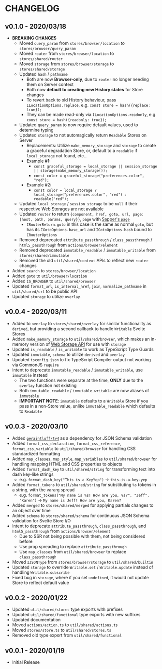 # CHANGELOG

## v0.1.0 - 2020/03/18

-   **BREAKING CHANGES**
    -   Moved `query_param` from `stores/browser/location` to `stores/browser/query_param`
    -   Moved `router` from `stores/browser/location` to `stores/shared/router`
    -   Moved `storage` from `stores/browser/storage` to `stores/shared/storage`
    -   Updated `hash` / `pathname`
        -   Both are now **Browser-only**, due to `router` no longer needing them on Server context
        -   Both now **default to creating new History states** for Store changes
        -   To revert back to old History behaviour, pass `ILocationOptions.replace`, e.g. `const store = hash({replace: true});`
        -   They can be made read-only via `ILocationOptions.readonly`, e.g. `const store = hash({readonly: true});`
    -   Updated `query_param` to now require default values, used to determine typing
    -   Updated `storage` to not automagically return `Readable` Stores on Server
        -   Replacements: Utilize `make_memory_storage` and `storage` to create a graceful degradation Store, or, default to a `readable` if `local_storage` not found, etc...
        -   Example #1:
            -   `const graceful_storage = local_storage || session_storage || storage(make_memory_storage());`
            -   `const color = graceful_storage("preferences.color", "red");`
        -   Example #2:
            -   `const color = local_storage ? local_storage("preferences.color", "red") : readable("red");`
    -   Updated `local_storage` / `session_storage` to be `null` if their respective Web Storages are not available
    -   Updated `router` to return `{component, href, goto, url, page: {host, path, params, query}}`, `page` with [Sapper's `page`](https://sapper.svelte.dev/docs/#Argument)
        -   `IRouterReturn.goto` in this case is the same as normal `goto`, but has its `IGotoOptions.base_url` and `IGotoOptions.hash` bound to `IRouterOptions`
    -   Removed deprecated `attribute_passthrough` / `class_passthrough` / `html5_passthrough` from `actions/browser/element`
    -   Removed deprecated `immutable_readable` / `immutable_writable` from `stores/shared/immutable`
    -   Removed the old `util/shared/context` APIs to reflect new `router` changes
-   Added `search` to `stores/browser/location`
-   Added `goto` to `util/browser/location`
-   Added `IS_BROWSER` to `util/shared/browser`
-   Updated `format_url`, `is_internal_href`, `join`, `normalize_pathname` in `util/shared/url` to be public API
-   Updated `storage` to utilize `overlay`

## v0.0.4 - 2020/03/11

-   Added to `overlay` to `stores/shared/overlay` for similar functionality as `derived`, but providing a second callback to handle `Writable` Svelte Stores
-   Added `make_memory_storage` to `util/shared/browser`, which makes an in-memory version of [Web Storage API](https://developer.mozilla.org/en-US/docs/Web/API/Storage) for use with `storage`
-   Updated `is_readable` / `is_writable` to work as TypeScript Type Guards
-   Updated `immutable`, `schema` to utilize `derived` and `overlay`
-   Updated `tsconfig.json` to fix TypeScript Compiler output not working via CommonJS `require`
-   Intent to deprecate `immutable_readable` / `immutable_writable`, use `immutable` instead
    -   The two functions were separate at the time, **ONLY** due to the `overlay` function not existing
    -   Both `immutable_readable` / `immutable_writable` are now aliases of `immutable`
    -   **IMPORTANT NOTE**: `immutable` defaults to a `Writable` Store if you pass in a non-Store value, unlike `immutable_readable` which defaults to `Readable`

## v0.0.3 - 2020/03/10

-   Added [`geraintluff/tv4`](https://github.com/geraintluff/tv4) as a dependency for JSON Schema validation
-   Added `format_css_declaration`, `format_css_reference`, `format_css_variable` to `util/shared/browser` for handling CSS standardized formatting
-   Added `map_classes`, `map_style`, `map_variables` to `util/shared/browser` for handling mapping HTML and CSS properties to objects
-   Added `format_dash_key` to `util/shared/string` for transforming text into dash key-like strings
    -   e.g. `format_dash_key("This is a KeyYep")` -> `this-is-a-key-yep`
-   Added `format_tokens` to `util/shared/string` for substituting `%s` tokens in a string, with the vararg spread
    -   e.g. `format_tokens("My name is %s! How are you, %s?", "Jeff", "Karen")` -> `My name is Jeff! How are you, Karen?`
-   Added `merged` to `stores/shared/merged` for applying partials changes to an object over time
-   Added `schema` to `stores/shared/schema` for continuous JSON Schema validation for Svelte Store I/O
-   Intent to deprecate `attribute_passthrough`, `class_passthrough`, and `html5_passthrough` from `actions/browser/element`
    -   Due to SSR not being possible with them, not being considered before
    -   Use prop spreading to replace `attribute_passthrough`
    -   Use `map_classes` from `util/shared/browser` to replace `class_passthrough`
-   Moved `IJSONType` from `stores/browser/storage` to `util/shared/builtin`
-   Updated `storage` to override `Writable.set` / `Writable.update` instead of handling `Writable.subscribe`
-   Fixed bug in `storage`, where if you set `undefined`, it would not update Store to reflect default value

## v0.0.2 - 2020/01/22

-   Updated `util/shared/stores` type exports with prefixes
-   Updated `util/shared/functional` type exports with new suffixes
-   Updated documentation
-   Moved `actions/action.ts` to `util/shared/actions.ts`
-   Moved `stores/store.ts` to `util/shared/stores.ts`
-   Removed old type export from `util/shared/functional`

## v0.0.1 - 2020/01/19

-   Initial Release
